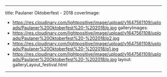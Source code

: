 
---
title: Paulaner Oktoberfest - 2018
coverImage:
  - https://res.cloudinary.com/lightpositive/image/upload/v1647561109/uploads/Paulaner%20Oktoberfest%20-%202018/p.jpg
galleryImages:
   - https://res.cloudinary.com/lightpositive/image/upload/v1647561108/uploads/Paulaner%20Oktoberfest%20-%202018/p2.jpg
   - https://res.cloudinary.com/lightpositive/image/upload/v1647561108/uploads/Paulaner%20Oktoberfest%20-%202018/p1.jpg
   - https://res.cloudinary.com/lightpositive/image/upload/v1647561109/uploads/Paulaner%20Oktoberfest%20-%202018/p.jpg
layout: galleryLayout_festival.html
---
